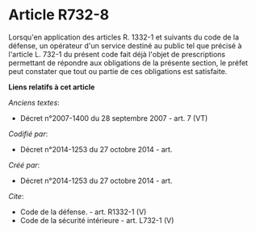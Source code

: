 # Article R732-8

Lorsqu'en application des articles R. 1332-1 et suivants du code de la défense, un opérateur d'un service destiné au public
tel que précisé à l'article L. 732-1 du présent code fait déjà l'objet de prescriptions permettant de répondre aux
obligations de la présente section, le préfet peut constater que tout ou partie de ces obligations est satisfaite.

**Liens relatifs à cet article**

_Anciens textes_:

  - Décret n°2007-1400 du 28 septembre 2007 - art. 7 (VT)

_Codifié par_:

  - Décret n°2014-1253 du 27 octobre 2014 - art.

_Créé par_:

  - Décret n°2014-1253 du 27 octobre 2014 - art.

_Cite_:

  - Code de la défense. - art. R1332-1 (V)
  - Code de la sécurité intérieure - art. L732-1 (V)
